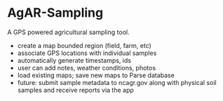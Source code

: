 AgAR-Sampling
=============

A GPS powered agricultural sampling tool.

- create a map bounded region (field, farm, etc)
- associate GPS locations with individual samples
- automatically generate timestamps, ids
- user can add notes, weather conditions, photos
- load existing maps; save new maps to Parse database
- future: submit sample metadata to ncagr.gov along with physical soil samples and receive reports via the app
